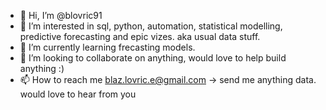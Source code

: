 - 👋 Hi, I’m @blovric91
- 👀 I’m interested in sql, python, automation, statistical modelling, predictive forecasting and epic vizes. aka usual data stuff.
- 🌱 I’m currently learning frecasting models.
- 💞️ I’m looking to collaborate on anything, would love to help build anything :)
- 📫 How to reach me blaz.lovric.e@gmail.com -> send me anything data. would love to hear from you


<!---
blovric91/blovric91 is a ✨ special ✨ repository because its `README.md` (this file) appears on your GitHub profile.
You can click the Preview link to take a look at your changes.
--->
